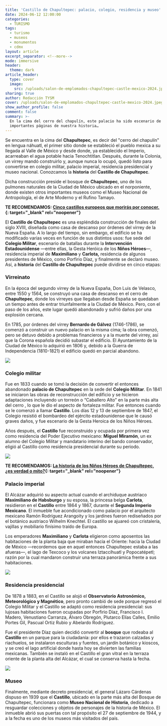 ```yaml
---
title: 'Castillo de Chapultepec: palacio, colegio, residencia y museo'
date: 2024-06-12 12:00:00
categories:
  - TURISMO
tags:
  - turismo
  - museos
  - monumentos
  - cdmx
layout: article
excerpt_separator: <!--more-->
mode: immersive
header:
  theme: dark
article_header:
  type: cover
  image:
    src: /uploads/salon-de-emplomados-chapultepec-castle-mexico-2024.jpeg
sharing: true
author: Redacción TYSM
cover: /uploads/salon-de-emplomados-chapultepec-castle-mexico-2024.jpeg
show_author_profile: false
comment: false
summary: >-
  En la cima del cerro del chapulín, este palacio ha sido escenario de
  importantes páginas de nuestra historia…
---
```

Se encuentra en la cima del **Chapultepec**, es decir del "cerro del chapulín" en lengua náhuatl, el primer sitio donde se estableció el pueblo mexica a su llegada al Valle de México y desde donde, ya establecido el Imperio, acarreaban el agua potable hacia Tenochtitlan. Después, durante la Colonia, un virrey mandó construirlo y, aunque nunca lo ocupó, quedó listo para convertirse en colegio militar, palacio imperial, residencia presidencial y museo nacional. Conozcamos la **historia** del **Castillo de Chapultepec**.

Dicha construcción preside el bosque de **Chapultepec**, uno de los pulmones naturales de la Ciudad de México ubicado en el norponiente, donde existen otros importantes museos como el Museo Nacional de Antropología, el de Arte Moderno y el Rufino Tamayo.

**TE RECOMENDAMOS: [Cinco castillos europeos que morirás por conocer.](https://blog.tonoysumariachi.com/mundo/2022/11/23/cinco-castillos-europeos-que-moriras-por-conocer.html){: target="_blank" rel="noopener"}**

El **Castillo de Chapultepec** es una espléndida construcción de finales del siglo XVIII, diseñada como casa de descanso por órdenes del virrey de la Nueva España. A lo largo del tiempo, sin embargo, el edificio se ha modificado varias veces en función de sus distintos usos: fue sede del **Colegio Militar**, escenario de batallas durante la **Intervención Estadounidense** —entre ellas, la Gesta Heróica de los **Niños Héroes**—, residencia imperial de **Maximiliano** y **Carlota,** residencia de algunos presidentes de México, como Porfirio Díaz, y finalmente se declaró museo. Así, a **historia** del **Castillo de Chapultepec** puede dividirse en cinco etapas:

### Virreinato

En la época del segundo virrey de la Nueva España, Don Luis de Velasco, entre 1550 y 1564, se construyó una casa de descanso en el cerro de **Chapultepec**, donde los virreyes que llegaban desde España se quedaban un tiempo antes de entrar triunfalmente a la Ciudad de México. Pero, con el paso de los años, este lugar quedó abandonado y sufrió daños por una explosión cercana.

En 1785, por órdenes del virrey **Bernardo de Gálvez** (1746-1786), se comenzó a construir un nuevo palacio en la misma cima; la obra comenzó, pero se detuvo debido a problemas financieros y a la muerte del virrey, así que la Corona española decidió subastar el edificio. El Ayuntamiento de la Ciudad de México lo adquirió en 1806 y, debido a la Guerra de Independencia (1810-1821) el edificio quedó en parcial abandono.

![](https://upload.wikimedia.org/wikipedia/commons/thumb/e/e2/Ch%C3%A2teau_de_Chapultepec_de_Mexico_%28Castillo_de_Chapultepec_de_M%C3%A9xico%29.jpg/1024px-Ch%C3%A2teau_de_Chapultepec_de_Mexico_%28Castillo_de_Chapultepec_de_M%C3%A9xico%29.jpg)

### Colegio militar

Fue en 1833 cuando se tomó la decisión de convertir el entonces abandonado **palacio de Chapultepec** en la sede del **Colegio Militar**. En 1841 se iniciaron las obras de reconstrucción del edificio y se hicieron adaptaciones incluyendo un torreón o “Caballero Alto” en la parte más alta del cerro , lo que le dio el aspecto de fortaleza militar. Fue entonces cuando se le comenzó a llamar **Castillo**. Los días 12 y 13 de septiembre de 1847, el Colegio resistió el bombardeo del ejército estadounidense que le causó graves daños, y fue escenario de la Gesta Heroica de los Niños Héroes.

Años después, el **Castillo** fue reconstruido y ocupada por primera vez como residencia del Poder Ejecutivo mexicano: **Miguel Miramón**, un ex alumno del Colegio Militar y mandatario interino del bando conservador, eligió al Castillo como residencia presidencial durante su periodo.

![](https://upload.wikimedia.org/wikipedia/commons/thumb/3/37/Castillo_de_Chapultepec_06.JPG/682px-Castillo_de_Chapultepec_06.JPG)

**TE RECOMENDAMOS: [La historia de los Niños Héroes de Chapultepec, ¿es verdad o mito?](https://blog.tonoysumariachi.com/historia/2022/06/30/la-historia-de-los-ninos-heroes-de-chapultepec-es-verdad-o-mito.html){: target="_blank" rel="noopener"}**

### Palacio imperial

El Alcázar adquirió su aspecto actual cuando el archiduque austriaco **Maximiliano de Habsburgo** y su esposa, la princesa belga **Carlota**, residieron en el **Castillo** entre 1864 y 1867, durante el **Segunda Imperio Mexicano**. El inmueble fue acondicionado como palacio por el arquitecto mexicano Ramón Rodríguez Arangoity y los jardines fueron rediseñados por el botánico austriaco Wilhelm Knechtel. El castillo se ajuareó con cristalería, vajillas y mobiliario finísimo traído de Europa.

Los emperadores **Maximiliano** y **Carlota** eligieron como aposentos las habitaciones de la planta baja que miraban hacia el Oriente: hacia la Ciudad de México —recordemos que en aquel entonces Chapultepec estaba a las afueras—, el lago de Texcoco y los volcanes Iztaccíhuatl y Popocatépetl; razón por la cual mandaron construir una terraza panorámica frente a sus habitaciones.

![](https://upload.wikimedia.org/wikipedia/commons/thumb/c/cf/Castillo_de_Chapultepec%2C_Main_balcony.jpg/1024px-Castillo_de_Chapultepec%2C_Main_balcony.jpg)

### Residencia presidencial

De 1878 a 1883, en el Castillo se alojó el **Observatorio Astronómico, Meteorológico y Magnético**, pero pronto cambió de sede porque regresó el Colegio Militar y el Castillo se adaptó como residencia presidencial: sus lujosas habitaciones fueron ocupadas por Porfirio Díaz, Francisco I. Madero, Venustiano Carranza, Álvaro Obregón, Plutarco Elías Calles, Emilio Portes Gil, Pascual Ortiz Rubio y Abelardo Rodríguez.

Fue el presidente Díaz quien decidió convertir al **bosque** que rodeaba al **Castillo** en un parque para la ciudadanía: por ellos e trazaron calzadas y riachuelos, se instalaron esculturas y fuentes, un jardín botánico y kioscos, y se creó el lago artificial donde hasta hoy se divierten las familias mexicanas. También se instaló en el Castillo el gran vitral en la terraza oriente de la planta alta del Alcázar, el cual se conserva hasta la fecha.

![](https://upload.wikimedia.org/wikipedia/commons/thumb/0/03/Vitral_del_Castillo_de_Chapultepec_0.jpg/768px-Vitral_del_Castillo_de_Chapultepec_0.jpg)

### Museo

Finalmente, mediante decreto presidencial, el general Lázaro Cárdenas dispuso en 1939 que el **Castillo**, ubicado en la parte más alta del Bosque de Chapultepec, funcionara como **Museo Nacional de Historia**, dedicado a resguardar colecciones y objetos de personajes de la historia de México. El inmueble abrió sus puertas con tal propósito el 27 de septiembre de 1944, y a la fecha es uno de los museos más visitados del país.